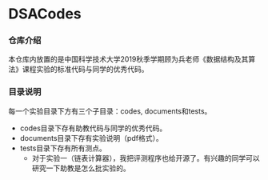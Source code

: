 # DSACodes
### 仓库介绍

本仓库内放置的是中国科学技术大学2019秋季学期顾为兵老师《数据结构及其算法》课程实验的标准代码与同学的优秀代码。

### 目录说明
每一个实验目录下方有三个子目录：codes, documents和tests。
* codes目录下存有助教代码与同学的优秀代码。
* documents目录下存有实验说明（pdf格式）。
* tests目录下存有所有测点。
    - 对于实验一（链表计算器），我把评测程序也给开源了。有兴趣的同学可以研究一下助教是怎么批实验的。